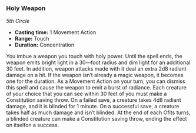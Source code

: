 ### Holy Weapon
*5th Circle*
- **Casting time:** 1 Movement Action
- **Range:** Touch
- **Duration:** Concentration

You imbue a weapon you touch with holy power. Until the spell ends, the weapon emits bright light in a 30—foot radius and dim light for an additional 30 feet. In addition, weapon attacks made with it deal an extra 2d8 radiant damage on a hit. If the weapon isn’t already a magic weapon, it becomes one for the duration. As a Movement Action on your turn, you can dismiss this spell and cause the weapon to emit a burst of radiance. Each creature of your choice that you can see within 30 feet of you must make a Constitution saving throw. On a failed save, a creature takes 4d8 radiant damage, and it is blinded for 1 minute. On a successful save, a creature takes half as much damage and isn’t blinded. At the end of each Ofits turns, a blinded creature can make a Constitution saving throw, ending the effect on itselfon a success.